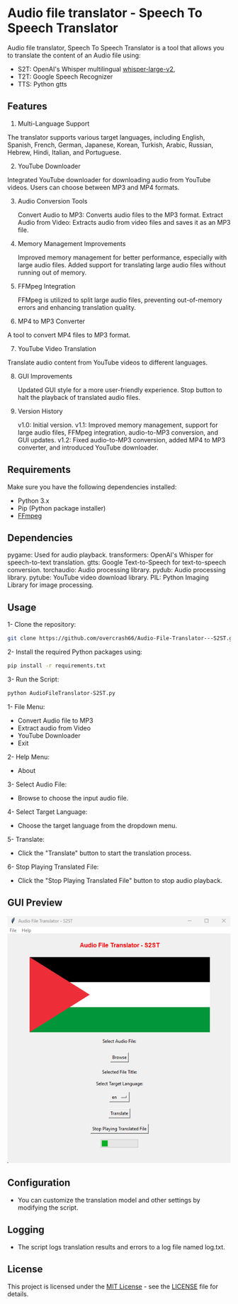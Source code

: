# Audio file translator - Speech To Speech Translator

Audio file translator, Speech To Speech Translator is a tool that allows you to translate the content of an Audio file using:
 - S2T: OpenAI's Whisper multilingual [whisper-large-v2](https://huggingface.co/openai/whisper-large-v2),
 - T2T: Google Speech Recognizer
 - TTS: Python gtts

## Features

1. Multi-Language Support

The translator supports various target languages, including English, Spanish, French, German, Japanese, Korean, Turkish, Arabic, Russian, Hebrew, Hindi, Italian, and Portuguese.

2. YouTube Downloader

Integrated YouTube downloader for downloading audio from YouTube videos. Users can choose between MP3 and MP4 formats.

3. Audio Conversion Tools

    Convert Audio to MP3: Converts audio files to the MP3 format.
    Extract Audio from Video: Extracts audio from video files and saves it as an MP3 file.

4. Memory Management Improvements

    Improved memory management for better performance, especially with large audio files.
    Added support for translating large audio files without running out of memory.

5. FFMpeg Integration

    FFMpeg is utilized to split large audio files, preventing out-of-memory errors and enhancing translation quality.

6. MP4 to MP3 Converter

A tool to convert MP4 files to MP3 format.

7. YouTube Video Translation

Translate audio content from YouTube videos to different languages.

8. GUI Improvements

    Updated GUI style for a more user-friendly experience.
    Stop button to halt the playback of translated audio files.

9. Version History

    v1.0: Initial version.
    v1.1: Improved memory management, support for large audio files, FFMpeg integration, audio-to-MP3 conversion, and GUI updates.
    v1.2: Fixed audio-to-MP3 conversion, added MP4 to MP3 converter, and introduced YouTube downloader.

## Requirements

Make sure you have the following dependencies installed:

- Python 3.x
- Pip (Python package installer)
- [FFmpeg](https://ffmpeg.org/download.html)


## Dependencies

pygame: Used for audio playback.
transformers: OpenAI's Whisper for speech-to-text translation.
gtts: Google Text-to-Speech for text-to-speech conversion.
torchaudio: Audio processing library.
pydub: Audio processing library.
pytube: YouTube video download library.
PIL: Python Imaging Library for image processing.

## Usage

1- Clone the repository:
```bash
git clone https://github.com/overcrash66/Audio-File-Translator---S2ST.git
```

2- Install the required Python packages using:

```bash
pip install -r requirements.txt
```

3- Run the Script:

```bash
python AudioFileTranslator-S2ST.py
```

1- File Menu:
- Convert Audio file to MP3
- Extract audio from Video
- YouTube Downloader
- Exit

2- Help Menu:
- About

3- Select Audio File:
- Browse to choose the input audio file.

4- Select Target Language:
- Choose the target language from the dropdown menu.

5- Translate:
- Click the "Translate" button to start the translation process.

6- Stop Playing Translated File:
- Click the "Stop Playing Translated File" button to stop audio playback.


## GUI Preview

![AudioFileTranslator-S2ST GUI](Screenshot2.png)

## Configuration

- You can customize the translation model and other settings by modifying the script.

## Logging

- The script logs translation results and errors to a log file named log.txt.

## License

This project is licensed under the [MIT License](https://opensource.org/licenses/MIT) - see the [LICENSE](LICENSE) file for details.